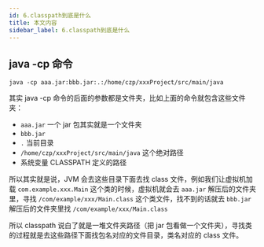 ```yaml
---
id: 6.classpath到底是什么
title: 本文内容
sidebar_label: 6.classpath到底是什么
---
```




## java -cp 命令

`java -cp aaa.jar:bbb.jar:.:/home/czp/xxxProject/src/main/java`

其实 java -cp 命令的后面的参数都是文件夹，比如上面的命令就包含这些文件夹：

- `aaa.jar` 一个 jar 包其实就是一个文件夹
- `bbb.jar`
- `.` 当前目录
- `/home/czp/xxxProject/src/main/java` 这个绝对路径
- 系统变量 CLASSPATH 定义的路径

所以其实就是说，JVM 会去这些目录下面去找 class 文件，例如我们让虚拟机加载 `com.example.xxx.Main` 这个类的时候，虚拟机就会去 `aaa.jar` 解压后的文件夹里，寻找 `/com/example/xxx/Main.class` 这个类文件，找不到的话就去 `bbb.jar` 解压后的文件夹里找 `/com/example/xxx/Main.class`

所以 classpath 说白了就是一堆文件夹路径（把 jar 包看做一个文件夹），寻找类的过程就是去这些路径下面找包名对应的文件目录，类名对应的 class 文件。